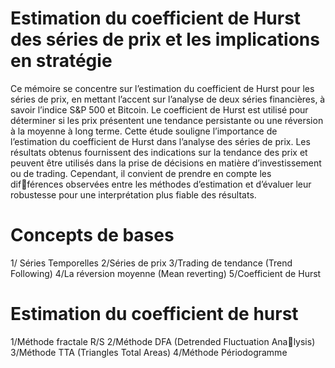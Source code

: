 # Estimation du coefficient de Hurst des séries de prix et les implications en stratégie

Ce mémoire se concentre sur l’estimation du coefficient de Hurst pour les séries de prix, en mettant l’accent sur l’analyse de deux séries financières, à savoir l’indice S&P 500 et Bitcoin. Le coefficient de Hurst est utilisé pour déterminer si les prix présentent une tendance persistante ou une réversion à la moyenne à long terme. Cette étude souligne l’importance de l’estimation du coefficient de Hurst dans l’analyse des séries de prix. Les résultats obtenus fournissent des indications sur la tendance des prix et peuvent être utilisés dans la prise de décisions en matière d’investissement ou de trading. Cependant, il convient de prendre en compte les différences observées entre les méthodes d’estimation et d’évaluer leur robustesse pour une interprétation plus fiable des résultats.



# Concepts de bases
1/ Séries Temporelles
2/Séries de prix
3/Trading de tendance (Trend Following)
4/La réversion moyenne (Mean reverting)
5/Coefficient de Hurst



# Estimation du coefficient de hurst  
1/Méthode fractale R/S
2/Méthode DFA (Detrended Fluctuation Analysis)
3/Méthode TTA (Triangles Total Areas)
4/Méthode Périodogramme
